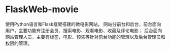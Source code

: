 # FlaskWeb-movie
使用Python语言和Flask框架搭建的微电影网站。
网站分前台和后台，前台面向用户，主要功能有注册会员、搜索电影、观看电影、收藏及评论电影；
后台面向网站管理人员，主要有标签、电影、预告等针对前台功能的管理以及后台管理员和权限的管理。
